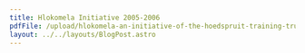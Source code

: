 ```yaml
---
title: Hlokomela Initiative 2005-2006
pdfFile: /upload/hlokomela-an-initiative-of-the-hoedspruit-training-trust.pdf
layout: ../../layouts/BlogPost.astro
---
```

